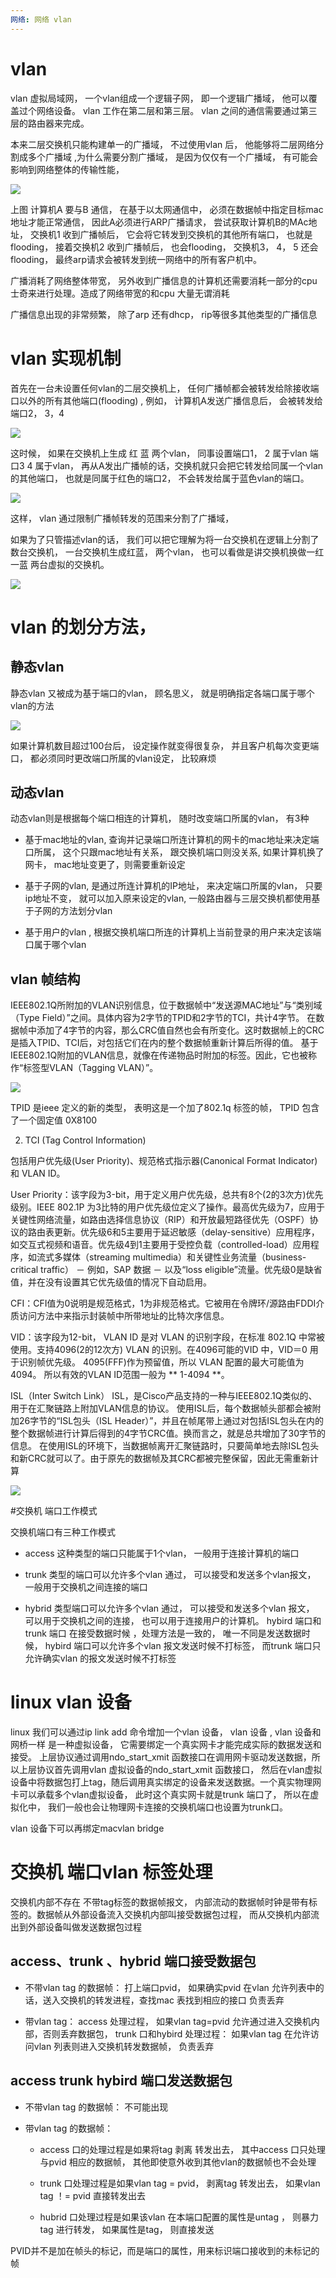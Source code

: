 ```yaml
---
网络: 网络 vlan
---
```


# vlan 

vlan 虚拟局域网， 一个vlan组成一个逻辑子网， 即一个逻辑广播域， 他可以覆盖过个网络设备。 vlan 工作在第二层和第三层。 vlan 之间的通信需要通过第三层的路由器来完成。

本来二层交换机只能构建单一的广播域， 不过使用vlan 后， 他能够将二层网络分割成多个广播域 ,为什么需要分割广播域， 是因为仅仅有一个广播域， 有可能会影响到网络整体的传输性能，

![](../../.gitbook/assets/vlan.png)

上图 计算机A 要与B 通信， 在基于以太网通信中， 必须在数据帧中指定目标mac地址才能正常通信， 因此A必须进行ARP广播请求， 尝试获取计算机B的MAc地址， 交换机1 收到广播帧后， 它会将它转发到交换机的其他所有端口， 也就是flooding， 接着交换机2 收到广播帧后， 也会flooding， 交换机3， 4， 5 还会flooding， 最终arp请求会被转发到统一网络中的所有客户机中。

广播消耗了网络整体带宽， 另外收到广播信息的计算机还需要消耗一部分的cpu士奇来进行处理。造成了网络带宽的和cpu 大量无谓消耗

广播信息出现的非常频繁， 除了arp 还有dhcp， rip等很多其他类型的广播信息

# vlan 实现机制

首先在一台未设置任何vlan的二层交换机上， 任何广播帧都会被转发给除接收端口以外的所有其他端口(flooding) , 例如， 计算机A发送广播信息后， 会被转发给端口2， 3，4


![](../../.gitbook/assets/vlan1.png)

这时候， 如果在交换机上生成 红 蓝  两个vlan， 同事设置端口1， 2 属于vlan  端口3 4 属于vlan， 再从A发出广播帧的话，交换机就只会把它转发给同属一个vlan的其他端口， 也就是同属于红色的端口2， 不会转发给属于蓝色vlan的端口。


![](../../.gitbook/assets/vlan2.png)

这样， vlan 通过限制广播帧转发的范围来分割了广播域， 

如果为了只管描述vlan的话， 我们可以把它理解为将一台交换机在逻辑上分割了数台交换机， 一台交换机生成红蓝， 两个vlan， 也可以看做是讲交换机换做一红一蓝 两台虚拟的交换机。

![](../../.gitbook/assets/vlan3.png)

# vlan 的划分方法， 

## 静态vlan

静态vlan 又被成为基于端口的vlan， 顾名思义， 就是明确指定各端口属于哪个vlan的方法

![](../../.gitbook/assets/vlan4.png)


如果计算机数目超过100台后， 设定操作就变得很复杂， 并且客户机每次变更端口， 都必须同时更改端口所属的vlan设定， 比较麻烦

## 动态vlan

动态vlan则是根据每个端口相连的计算机， 随时改变端口所属的vlan， 有3种 

* 基于mac地址的vlan, 查询并记录端口所连计算机的网卡的mac地址来决定端口所属， 这个只跟mac地址有关系， 跟交换机端口则没关系, 如果计算机换了网卡， mac地址变更了，则需要重新设定

* 基于子网的vlan, 是通过所连计算机的IP地址， 来决定端口所属的vlan， 只要ip地址不变， 就可以加入原来设定的vlan, 一般路由器与三层交换机都使用基于子网的方法划分vlan

* 基于用户的vlan , 根据交换机端口所连的计算机上当前登录的用户来决定该端口属于哪个vlan


## vlan 帧结构

IEEE802.1Q所附加的VLAN识别信息，位于数据帧中“发送源MAC地址”与“类别域（Type Field）”之间。具体内容为2字节的TPID和2字节的TCI，共计4字节。 在数据帧中添加了4字节的内容，那么CRC值自然也会有所变化。这时数据帧上的CRC是插入TPID、TCI后，对包括它们在内的整个数据帧重新计算后所得的值。
基于IEEE802.1Q附加的VLAN信息，就像在传递物品时附加的标签。因此，它也被称作“标签型VLAN（Tagging VLAN）”。 

![](../../.gitbook/assets/vlan5.png)

TPID 是ieee 定义的新的类型， 表明这是一个加了802.1q 标签的帧， TPID 包含了一个固定值 0X8100

2. TCI (Tag Control Information) 

包括用户优先级(User Priority)、规范格式指示器(Canonical Format Indicator)和 VLAN ID。 

User Priority：该字段为3-bit，用于定义用户优先级，总共有8个(2的3次方)优先级别。IEEE 802.1P 为3比特的用户优先级位定义了操作。最高优先级为7，应用于关键性网络流量，如路由选择信息协议（RIP）和开放最短路径优先（OSPF）协议的路由表更新。优先级6和5主要用于延迟敏感（delay-sensitive）应用程序，如交互式视频和语音。优先级4到1主要用于受控负载（controlled-load）应用程序，如流式多媒体（streaming multimedia）和关键性业务流量（business-critical traffic） － 例如，SAP 数据 － 以及“loss eligible”流量。优先级0是缺省值，并在没有设置其它优先级值的情况下自动启用。

CFI：CFI值为0说明是规范格式，1为非规范格式。它被用在令牌环/源路由FDDI介质访问方法中来指示封装帧中所带地址的比特次序信息。

VID：该字段为12-bit， VLAN ID 是对 VLAN 的识别字段，在标准 802.1Q 中常被使用。支持4096(2的12次方) VLAN 的识别。在4096可能的VID 中，VID＝0 用于识别帧优先级。 4095(FFF)作为预留值，所以 VLAN 配置的最大可能值为4094。 所以有效的VLAN ID范围一般为 ** 1-4094 **。

 ISL（Inter Switch Link） 
ISL，是Cisco产品支持的一种与IEEE802.1Q类似的、用于在汇聚链路上附加VLAN信息的协议。 使用ISL后，每个数据帧头部都会被附加26字节的“ISL包头（ISL Header）”，并且在帧尾带上通过对包括ISL包头在内的整个数据帧进行计算后得到的4字节CRC值。换而言之，就是总共增加了30字节的信息。 在使用ISL的环境下，当数据帧离开汇聚链路时，只要简单地去除ISL包头和新CRC就可以了。由于原先的数据帧及其CRC都被完整保留，因此无需重新计算

![](../../.gitbook/assets/vlan6.png)


#交换机 端口工作模式

交换机端口有三种工作模式

* access 这种类型的端口只能属于1个vlan， 一般用于连接计算机的端口

* trunk 类型的端口可以允许多个vlan 通过， 可以接受和发送多个vlan报文， 一般用于交换机之间连接的端口

* hybrid 类型端口可以允许多个vlan 通过， 可以接受和发送多个vlan 报文， 可以用于交换机之间的连接， 也可以用于连接用户的计算机。  hybird 端口和trunk 端口 在接受数据时候 ，处理方法是一致的， 唯一不同是发送数据时候， hybird 端口可以允许多个vlan 报文发送时候不打标签， 而trunk 端口只允许确实vlan 的报文发送时候不打标签


# linux vlan 设备

linux 我们可以通过ip link add 命令增加一个vlan 设备， vlan 设备 , vlan 设备和网桥一样 是一种虚拟设备， 它需要绑定一个真实网卡才能完成实际的数据发送和接受。 上层协议通过调用ndo_start_xmit 函数接口在调用网卡驱动发送数据，所以上层协议首先调用vlan 虚拟设备的ndo_start_xmit 函数接口， 然后在vlan虚拟设备中将数据包打上tag，随后调用真实绑定的设备来发送数据。一个真实物理网卡可以承载多个vlan虚拟设备， 此时这个真实网卡就是trunk 端口了， 
所以在虚拟化中， 我们一般也会让物理网卡连接的交换机端口也设置为trunk口。


vlan 设备下可以再绑定macvlan bridge


# 交换机 端口vlan 标签处理

交换机内部不存在 不带tag标签的数据帧报文， 内部流动的数据帧时钟是带有标签的。数据帧从外部设备流入交换机内部叫接受数据包过程， 而从交换机内部流出到外部设备叫做发送数据包过程

## access、trunk 、hybrid 端口接受数据包

* 不带vlan tag 的数据帧： 打上端口pvid， 如果确实pvid 在vlan 允许列表中的话，送入交换机的转发进程，查找mac 表找到相应的接口 负责丢弃

* 带vlan tag： access 处理过程， 如果vlan tag=pvid 允许通过进入交换机内部，否则丢弃数据包， trunk 口和hybird 处理过程： 如果vlan tag 在允许访问vlan 列表则进入交换机转发数据帧， 负责丢弃

## access trunk hybird 端口发送数据包

* 不带vlan tag 的数据帧： 不可能出现

* 带vlan tag 的数据帧： 
	
	* access 口的处理过程是如果将tag 剥离 转发出去， 其中access 口只处理与pvid 相应的数据帧， 其他即使意外收到其他vlan的数据帧也不会处理

	* trunk 口处理过程是如果vlan tag = pvid， 剥离tag 转发出去， 如果vlan tag ！= pvid 直接转发出去

	* hubrid 口处理过程是如果该vlan 在本端口配置的属性是untag ， 则暴力tag 进行转发， 如果属性是tag， 则直接发送


PVID并不是加在帧头的标记，而是端口的属性，用来标识端口接收到的未标记的帧





































